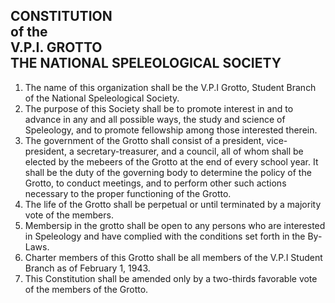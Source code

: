 CONSTITUTION  
of the  
V.P.I. GROTTO  
THE NATIONAL SPELEOLOGICAL SOCIETY
----------------------------------


1. The name of this organization shall be the V.P.I Grotto, Student Branch of the National Speleological Society.
1. The purpose of this Society shall be to promote interest in and to advance in any and all possible ways, the study and science of Speleology, and to promote fellowship among those interested therein.
1. The government of the Grotto shall consist of a president, vice-president, a secretary-treasurer, and a council, all of whom shall be elected by the mebeers of the Grotto at the end of every school year. It shall be the duty of the governing body to determine the policy of the Grotto, to conduct meetings, and to perform other such actions necessary to the proper functioning of the Grotto.
1. The life of the Grotto shall be perpetual or until terminated by a majority vote of the members.
1. Membersip in the grotto shall be open to any persons who are interested in Speleology and have complied with the conditions set forth in the By-Laws.
1. Charter members of this Grotto shall be all members of the V.P.I Student Branch as of February 1, 1943.
1. This Constitution shall be amended only by a two-thirds favorable vote of the members of the Grotto.

